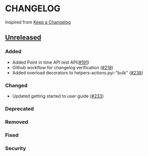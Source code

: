 # CHANGELOG
Inspired from [Keep a Changelog](https://keepachangelog.com/en/1.0.0/)

## [Unreleased]
### Added
- Added Point in time API rest API([#191](https://github.com/opensearch-project/opensearch-py/pull/191))
- Github workflow for changelog verification ([#218](https://github.com/opensearch-project/opensearch-py/pull/218))
- Added overload decorators to helpers-actions.pyi-"bulk" ([#238](https://github.com/opensearch-project/opensearch-py/pull/238))
### Changed
- Updated getting started to user guide ([#233](https://github.com/opensearch-project/opensearch-py/pull/233))
### Deprecated

### Removed

### Fixed

### Security


[Unreleased]: https://github.com/opensearch-project/opensearch-py/compare/2.0...HEAD